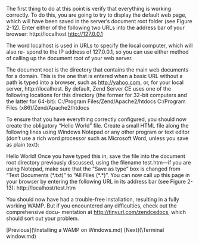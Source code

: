 The first thing to do at this point is verify that everything is working correctly. To do
this, you are going to try to display the default web page, which will have been saved
in the server’s document root folder (see Figure 2-12). Enter either of the following two
URLs into the address bar of your browser:
 http://localhost
 http://127.0.0.1

The word localhost is used in URLs to specify the local computer, which will also re-
spond to the IP address of 127.0.0.1, so you can use either method of calling up the
document root of your web server.

The document root is the directory that contains the main web documents for a domain.
This is the one that is entered when a basic URL without a path is typed into a browser,
such as http://yahoo.com, or, for your local server, http://localhost.
By default, Zend Server CE uses one of the following locations for this directory (the
former for 32-bit computers and the latter for 64-bit):
 C:/Program Files/Zend/Apache2/htdocs
 C:/Program Files (x86)/Zend/Apache2/htdocs

To ensure that you have everything correctly configured, you should now create the
obligatory “Hello World” file. Create a small HTML file along the following lines using
Windows Notepad or any other program or text editor (don’t use a rich word processor
such as Microsoft Word, unless you save as plain text):
<html>
  <head>
    <title>A quick test</title>
  </head>
  <body>
    Hello World!
  </body>
</html>
Once you have typed this in, save the file into the document root directory previously
discussed, using the filename test.htm—if you are using Notepad, make sure that the
“Save as type” box is changed from “Text Documents (*.txt)” to “All Files (*.*)”.
You can now call up this page in your browser by entering the following URL in its
address bar (see Figure 2-13):
 http://localhost/test.htm

You should now have had a trouble-free installation, resulting in a fully working
WAMP. But if you encountered any difficulties, check out the comprehensive docu-
mentation at http://tinyurl.com/zendcedocs, which should sort out your problem.

[Previous](\Installing a WAMP on Windows.md) [Next](\Terminal window.md)
